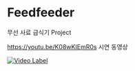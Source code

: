 # Feedfeeder
무선 사료 급식기 Project

https://youtu.be/K08wKIEmR0s
시연 동영상


[![Video Label](http://img.youtube.com/vi/K08wKIEmR0s/0.jpg)](https://youtu.be/K08wKIEmR0s?t=0s)
